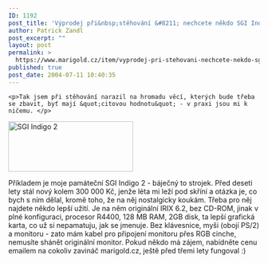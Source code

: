 ```yaml
---
ID: 1192
post_title: 'Výprodej při&nbsp;stěhování &#8211; nechcete někdo SGI Indigo 2?'
author: Patrick Zandl
post_excerpt: ""
layout: post
permalink: >
  https://www.marigold.cz/item/vyprodej-pri-stehovani-nechcete-nekdo-sgi-indigo-2
published: true
post_date: 2004-07-11 10:40:35
---
```

	<p>Tak jsem při stěhování narazil na hromadu věcí, kterých bude třeba se zbavit, byť mají &quot;citovou hodnotu&quot; - v praxi jsou mi k ničemu. </p>
<div class="rightbox"> <img src="/wp-content/uploads/20040711-indigo2.jpg" alt="SGI Indigo 2" width="250" height="101" /></div>
	<p>Příkladem je moje památeční SGI Indigo 2 - báječný to strojek. Před deseti lety stál nový kolem 300 000 Kč, jenže léta mi leží pod skříní a otázka je, co bych s ním dělal, kromě toho, že na něj nostalgicky koukám. Třeba pro něj najdete někdo lepší užití. Je na něm originální IRIX 6.2, bez CD-ROM, jinak v plné konfiguraci, procesor R4400, 128 MB RAM, 2GB disk, ta lepší grafická karta, co už si nepamatuju, jak se jmenuje. Bez klávesnice, myši (obojí PS/2) a monitoru - zato mám kabel pro připojení monitoru přes RGB cinche, nemusíte shánět originální monitor. Pokud někdo má zájem, nabídněte cenu emailem na cokoliv zavináč marigold.cz, ještě před třemi lety fungoval :)</p>
